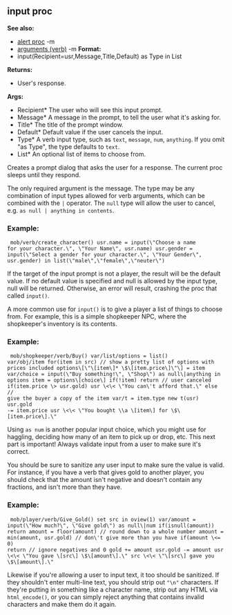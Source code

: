 ## input proc
**See also:**
*   [alert proc](/ref/proc/alert.md) -m
*   [arguments (verb)](/ref/verb/arguments.md) -m<!-- -->
**Format:**
*   input(Recipient=usr,Message,Title,Default) as Type in List
<!-- -->
**Returns:**
*   User\'s response.
<!-- -->
**Args:**
*   Recipient* The user who will see this input prompt.
*   Message* A message in the prompt, to tell the user what it\'s asking
    for.
*   Title* The title of the prompt window.
*   Default* Default value if the user cancels the input.
*   Type* A verb input type, such as `text`, `message`, `num`,
    `anything`. If you omit \"as Type\", the type defaults to `text`.
*   List* An optional list of items to choose from.


Creates a prompt dialog that asks the user for a response. The
current proc sleeps until they respond. 

The only required
argument is the message. The type may be any combination of input types
allowed for verb arguments, which can be combined with the `|` operator.
The `null` type will allow the user to cancel, e.g.
`as null | anything in contents`.
### Example:

```
 mob/verb/create_character() usr.name = input(\"Choose a name
for your character.\", \"Your Name\", usr.name) usr.gender =
input(\"Select a gender for your character.\", \"Your Gender\",
usr.gender) in list(\"male\",\"female\",\"neuter\") 
```



If the target of the input prompt is not a player, the result
will be the default value. If no default value is specified and null is
allowed by the input type, null will be returned. Otherwise, an error
will result, crashing the proc that called `input()`. 

A more
common use for `input()` is to give a player a list of things to choose
from. For example, this is a simple shopkeeper NPC, where the
shopkeeper\'s inventory is its contents.
### Example:

```
 mob/shopkeeper/verb/Buy() var/list/options = list()
var/obj/item for(item in src) // show a pretty list of options with
prices included options\[\"\[item\]* \$\[item.price\]\"\] = item
var/choice = input(\"Buy something!\", \"Shop\") as null\|anything in
options item = options\[choice\] if(!item) return // user canceled
if(item.price \> usr.gold) usr \<\< \"You can\'t afford that.\" else //
give the buyer a copy of the item var/t = item.type new t(usr) usr.gold
-= item.price usr \<\< \"You bought \\a \[item\] for \$\[item.price\].\"

```
 

Using `as num` is another popular input choice,
which you might use for haggling, deciding how many of an item to pick
up or drop, etc.
This next part is important! Always validate input from a user to make
sure it\'s correct. 

You should be sure to sanitize any user
input to make sure the value is valid. For instance, if you have a verb
that gives gold to another player, you should check that the amount
isn\'t negative and doesn\'t contain any fractions, and isn\'t more than
they have.
### Example:

```
 mob/player/verb/Give_Gold() set src in oview(1) var/amount =
input(\"How much?\", \"Give gold\") as null\|num if(isnull(amount))
return amount = floor(amount) // round down to a whole number amount =
min(amount, usr.gold) // don\'t give more than you have if(amount \<= 0)
return // ignore negatives and 0 gold += amount usr.gold -= amount usr
\<\< \"You gave \[src\] \$\[amount\].\" src \<\< \"\[src\] gave you
\$\[amount\].\" 
```
 

Likewise if you\'re allowing a user
to input text, it too should be sanitized. If they shouldn\'t enter
multi-line text, you should strip out `"\n"` characters. If they\'re
putting in something like a character name, strip out any HTML via
`html_encode()`, or you can simply reject anything that contains invalid
characters and make them do it again.